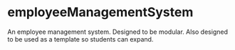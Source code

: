# employeeManagementSystem
An employee management system. Designed to be modular. Also designed to be used as a template so students can expand. 
